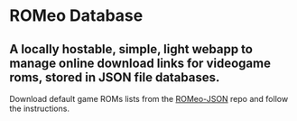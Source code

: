 # ROMeo Database
## A locally hostable, simple, light webapp to manage online download links for videogame roms, stored in JSON file databases.
Download default game ROMs lists from the [ROMeo-JSON](https://github.com/Ascaniolamp/ROMeo-JSON) repo and follow the instructions.
